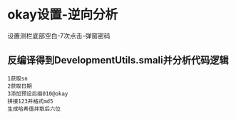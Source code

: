 # okay设置-逆向分析
设置测栏底部空白-7次点击-弹窗密码
## 反编译得到DevelopmentUtils.smali并分析代码逻辑
 ```
1获取sn
2获取日期
3添加预设后缀010@okay
拼接123并格式md5
生成哈希值并取后六位
 ```
